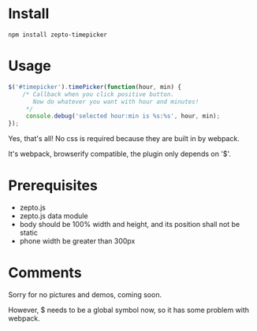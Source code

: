 # Install

```npm install zepto-timepicker```

# Usage

```javascript
$('#timepicker').timePicker(function(hour, min) {
    /* Callback when you click positive button.
       Now do whatever you want with hour and minutes!
     */
     console.debug('selected hour:min is %s:%s', hour, min);
});
```

Yes, that's all!
No css is required because they are built in by webpack.

It's webpack, browserify compatible, the plugin only depends on '$'.

# Prerequisites

* zepto.js
* zepto.js data module
* body should be 100% width and height, and its position shall not be static
* phone width be greater than 300px

# Comments

Sorry for no pictures and demos, coming soon.

However, $ needs to be a global symbol now, so it has some problem with webpack.